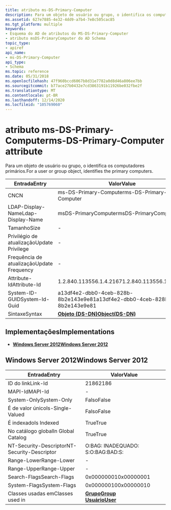 ```yaml
---
title: atributo ms-DS-Primary-Computer
description: Para um objeto de usuário ou grupo, o identifica os computadores primários.
ms.assetid: 627e7885-4e32-4dd9-a7b4-7e8c505cac85
ms.tgt_platform: multiple
keywords:
- Esquema do AD de atributos do MS-DS-Primary-Computer
- atributo msDS-PrimaryComputer do AD Schema
topic_type:
- apiref
api_name:
- ms-DS-Primary-Computer
api_type:
- Schema
ms.topic: reference
ms.date: 05/31/2018
ms.openlocfilehash: 47f960bccd6067b8d31e7782a0d8d46a806ee7bb
ms.sourcegitcommit: b77ace27b0432e7cd3863191b11926be032fbe2f
ms.translationtype: MT
ms.contentlocale: pt-BR
ms.lasthandoff: 12/14/2020
ms.locfileid: "105769060"
---
```

# <a name="ms-ds-primary-computer-attribute"></a><span data-ttu-id="b9a98-105">atributo ms-DS-Primary-Computer</span><span class="sxs-lookup"><span data-stu-id="b9a98-105">ms-DS-Primary-Computer attribute</span></span>

<span data-ttu-id="b9a98-106">Para um objeto de usuário ou grupo, o identifica os computadores primários.</span><span class="sxs-lookup"><span data-stu-id="b9a98-106">For a user or group object, identifies the primary computers.</span></span>



| <span data-ttu-id="b9a98-107">Entrada</span><span class="sxs-lookup"><span data-stu-id="b9a98-107">Entry</span></span> | <span data-ttu-id="b9a98-108">Valor</span><span class="sxs-lookup"><span data-stu-id="b9a98-108">Value</span></span> |
|-------------------|-----------------------------------------|
| <span data-ttu-id="b9a98-109">CN</span><span class="sxs-lookup"><span data-stu-id="b9a98-109">CN</span></span>                | <span data-ttu-id="b9a98-110">ms-DS-Primary-Computer</span><span class="sxs-lookup"><span data-stu-id="b9a98-110">ms-DS-Primary-Computer</span></span>                  |
| <span data-ttu-id="b9a98-111">LDAP-Display-Name</span><span class="sxs-lookup"><span data-stu-id="b9a98-111">Ldap-Display-Name</span></span> | <span data-ttu-id="b9a98-112">msDS-PrimaryComputer</span><span class="sxs-lookup"><span data-stu-id="b9a98-112">msDS-PrimaryComputer</span></span>                    |
| <span data-ttu-id="b9a98-113">Tamanho</span><span class="sxs-lookup"><span data-stu-id="b9a98-113">Size</span></span>              | \-                                      |
| <span data-ttu-id="b9a98-114">Privilégio de atualização</span><span class="sxs-lookup"><span data-stu-id="b9a98-114">Update Privilege</span></span>  | \-                                      |
| <span data-ttu-id="b9a98-115">Frequência de atualização</span><span class="sxs-lookup"><span data-stu-id="b9a98-115">Update Frequency</span></span>  | \-                                      |
| <span data-ttu-id="b9a98-116">Attribute-Id</span><span class="sxs-lookup"><span data-stu-id="b9a98-116">Attribute-Id</span></span>      | <span data-ttu-id="b9a98-117">1.2.840.113556.1.4.2167</span><span class="sxs-lookup"><span data-stu-id="b9a98-117">1.2.840.113556.1.4.2167</span></span>                 |
| <span data-ttu-id="b9a98-118">System-ID-GUID</span><span class="sxs-lookup"><span data-stu-id="b9a98-118">System-Id-Guid</span></span>    | <span data-ttu-id="b9a98-119">a13df4e2-dbb0-4ceb-828b-8b2e143e9e81</span><span class="sxs-lookup"><span data-stu-id="b9a98-119">a13df4e2-dbb0-4ceb-828b-8b2e143e9e81</span></span>    |
| <span data-ttu-id="b9a98-120">Sintaxe</span><span class="sxs-lookup"><span data-stu-id="b9a98-120">Syntax</span></span>            | [<span data-ttu-id="b9a98-121">**Objeto (DS-DN)**</span><span class="sxs-lookup"><span data-stu-id="b9a98-121">**Object(DS-DN)**</span></span>](s-object-ds-dn.md) |



## <a name="implementations"></a><span data-ttu-id="b9a98-122">Implementações</span><span class="sxs-lookup"><span data-stu-id="b9a98-122">Implementations</span></span>

-   [<span data-ttu-id="b9a98-123">**Windows Server 2012**</span><span class="sxs-lookup"><span data-stu-id="b9a98-123">**Windows Server 2012**</span></span>](#windows-server-2012)

## <a name="windows-server-2012"></a><span data-ttu-id="b9a98-124">Windows Server 2012</span><span class="sxs-lookup"><span data-stu-id="b9a98-124">Windows Server 2012</span></span>



| <span data-ttu-id="b9a98-125">Entrada</span><span class="sxs-lookup"><span data-stu-id="b9a98-125">Entry</span></span> | <span data-ttu-id="b9a98-126">Valor</span><span class="sxs-lookup"><span data-stu-id="b9a98-126">Value</span></span> |
|------------------------|-----------------------------------------------------------------------|
| <span data-ttu-id="b9a98-127">ID do link</span><span class="sxs-lookup"><span data-stu-id="b9a98-127">Link-Id</span></span>                | <span data-ttu-id="b9a98-128">2186</span><span class="sxs-lookup"><span data-stu-id="b9a98-128">2186</span></span>                                                                  |
| <span data-ttu-id="b9a98-129">MAPI-Id</span><span class="sxs-lookup"><span data-stu-id="b9a98-129">MAPI-Id</span></span>                | \-                                                                    |
| <span data-ttu-id="b9a98-130">System-Only</span><span class="sxs-lookup"><span data-stu-id="b9a98-130">System-Only</span></span>            | <span data-ttu-id="b9a98-131">Falso</span><span class="sxs-lookup"><span data-stu-id="b9a98-131">False</span></span>                                                                 |
| <span data-ttu-id="b9a98-132">É de valor único</span><span class="sxs-lookup"><span data-stu-id="b9a98-132">Is-Single-Valued</span></span>       | <span data-ttu-id="b9a98-133">Falso</span><span class="sxs-lookup"><span data-stu-id="b9a98-133">False</span></span>                                                                 |
| <span data-ttu-id="b9a98-134">É indexado</span><span class="sxs-lookup"><span data-stu-id="b9a98-134">Is Indexed</span></span>             | <span data-ttu-id="b9a98-135">True</span><span class="sxs-lookup"><span data-stu-id="b9a98-135">True</span></span>                                                                  |
| <span data-ttu-id="b9a98-136">No catálogo global</span><span class="sxs-lookup"><span data-stu-id="b9a98-136">In Global Catalog</span></span>      | <span data-ttu-id="b9a98-137">True</span><span class="sxs-lookup"><span data-stu-id="b9a98-137">True</span></span>                                                                  |
| <span data-ttu-id="b9a98-138">NT-Security-Descriptor</span><span class="sxs-lookup"><span data-stu-id="b9a98-138">NT-Security-Descriptor</span></span> | <span data-ttu-id="b9a98-139">O:BAG: INADEQUADO: S:</span><span class="sxs-lookup"><span data-stu-id="b9a98-139">O:BAG:BAD:S:</span></span>                                                          |
| <span data-ttu-id="b9a98-140">Range-Lower</span><span class="sxs-lookup"><span data-stu-id="b9a98-140">Range-Lower</span></span>            | \-                                                                    |
| <span data-ttu-id="b9a98-141">Range-Upper</span><span class="sxs-lookup"><span data-stu-id="b9a98-141">Range-Upper</span></span>            | \-                                                                    |
| <span data-ttu-id="b9a98-142">Search-Flags</span><span class="sxs-lookup"><span data-stu-id="b9a98-142">Search-Flags</span></span>           | <span data-ttu-id="b9a98-143">0x00000001</span><span class="sxs-lookup"><span data-stu-id="b9a98-143">0x00000001</span></span>                                                            |
| <span data-ttu-id="b9a98-144">System-Flags</span><span class="sxs-lookup"><span data-stu-id="b9a98-144">System-Flags</span></span>           | <span data-ttu-id="b9a98-145">0x00000010</span><span class="sxs-lookup"><span data-stu-id="b9a98-145">0x00000010</span></span>                                                            |
| <span data-ttu-id="b9a98-146">Classes usadas em</span><span class="sxs-lookup"><span data-stu-id="b9a98-146">Classes used in</span></span>        | [<span data-ttu-id="b9a98-147">**Grupo**</span><span class="sxs-lookup"><span data-stu-id="b9a98-147">**Group**</span></span>](c-group.md)<br/> [<span data-ttu-id="b9a98-148">**Usuário**</span><span class="sxs-lookup"><span data-stu-id="b9a98-148">**User**</span></span>](c-user.md)<br/> |



 

 





